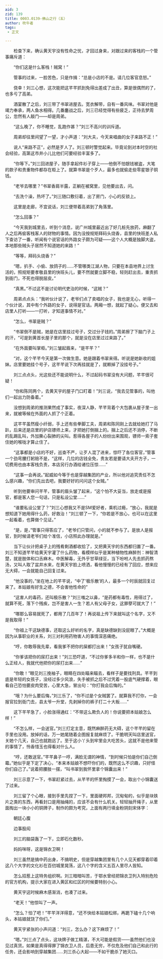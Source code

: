 ```yaml
---
aid: 3
zid: 139
title: 0003.0139-佛山之行（五）
author: 吹牛者
tags: 
 - 正文

---
```




　　检查下来，确认黄天宇没有性命之忧，才回过身来，对跟过来的客栈的一个管事痛斥道：

　　“你们这是什么客栈！贼窝！”

　　管事的过来，一脸苦色，只是作揖：“总是小店的不是。请几位客官息怒。”

　　侥幸！刘三心想，这次能把这芊芊抓到免得出差成了出丑，算是很偶然的了，也多亏了高弟。

　　酒宴散了之后，刘三带了书翠进屋去。宽衣解带，自有一番风味。书翠对他是竭力奉承，两人鱼水相得。几番鏖战之后，刘三已经觉得有些疲乏，正待去梦周公，忽然有人敲门——却是周弟。

　　“这么晚了，你不睡觉，乱跑作甚？”刘三不高兴的训斥道。

　　周弟却往里间望了一望，才小声道：“刘大夫，今天来唱曲的女子来路不正！”

　　说人“来路不正”，必然是歹人了。刘三顿时警觉起来。毕竟论到对本时空的社会经验，高第这市井小儿比他们可要经验丰富多了。

　　“你等下。”刘三回进屋子，随手拿起件衫子穿上——他倒不怕银钱被盗，大笔的款子和贵重物件都存在柜上了。就算书翠是个歹人，最多也就偷走些零星银子铜钱。

　　“老爷去哪里？”书翠香肩半露，正躺在被窝里，见他要出去，问。

　　“去洗个澡，热坏了。”刘三随口敷衍着，出了房门，小心的反锁上。

　　这里是走廊，不宜说话，刘三便带着高弟到了角落里。

　　“怎么回事？”

　　“今天我到城里去，听到个消息，说广州城里最近出了好几桩先放药，麻翻了人之后再偷客栈客人的财物的事情。因为没按规矩拜码头烧香，县里的快班差人私下查访了一番，听闻有个说官话的外路女子颇为可疑——这个人大概是独脚大盗，本地那些贼头子居然不知道她的来路！”

　　“等等，拜码头烧香？”

　　“嗯，扒手、小偷、放鸽子的……不管哪类江湖人物，只要在本县地界上讨生活的，照规矩要孝敬县里的快班头儿，要不然就要立脚不稳，轻则赶出去，重责抓到衙门，不死也得脱层皮。”

　　“真黑。”不过这不是讨论明代吏治的时候，“这贼？”

　　周弟点点头：“我听伙计说了，老爷们点了卖唱的女子，我也是无心，听得一个伙计说，其中有个外路的女子，说得是官话。两厢一想，就起了疑心。便又去和店里人打听——一打听，才知道事情不对。”

　　“怎么，书翠是贼？”

　　“书翠倒不是贼，她是在店里挂过号子，交过分子钱的。”周弟擦了下脑门子上的汗，“可是到黄首长屋子里的那个，就是没在店里过过来路了。”

　　“在外面要叫掌柜。”刘三皱起眉来，“是芊芊？”

　　“对，这个芊芊今天是第一次做生意。她是跟着书翠来得。听说是她新收的姐妹。店里要她挂个号子，这芊芊说下次再挂就是了，就赖掉了没挂号子。”

　　刘三点点头，光这些还不能说明什么，不过起码书翠没有大问题，芊芊很可疑！

　　“你和陈同两个，去黄天宇的屋子门口盯着！”刘三说，“我去见管事的，叫他们一起出力防备着。”

　　没想到周弟的推测果然成了事实，夜深人静，芊芊背着个大包裹从屋子里一出来，就被等候在外面的人抓了个正着。

　　这芊芊虽然瘦小纤弱，手上还有些拳脚工夫，周弟和陈同刚上去就给她打了马趴，后来还是店里的护店镖师上来，才把她打倒捆上的。捆上之后还不消停，不断的乱踢乱叫，外加撕心裂肺的尖叫。惹得各屋子的人纷纷出来围观，镖师一索子套住她的喉咙才算止住了。

　　“这事都是小店的不好，巡查不严，让歹人混了进来，惊吓了各位客官，”管事一个劲弯腰打躬赔不是，“这样，几位的店钱全免，贵友若是要请大夫开方子，一切费用也由本客栈负责，本店另行办酒给诸位压惊……”

　　“这事一会再说。”起威如今等于也是穿越集团的产业，所以他对追究责任不怎么感兴趣，“你们先出去吧，我要好好的问问这个女贼。”

　　听到他要审问芊芊，管事的眉头皱了起来，“这个怕不大妥当，放走或是报官，都是客人您一句话，只是私设公堂……”

　　“谁要私设公堂了？”刘三心想我又不是SM爱好者，乘机过瘾，“放心，我就是想知道下她用得什么药，好救治！”刘三顿了一下，“你若是不放心，也可以在这里一起看着，也算做个见证。”

　　“是，是，”管事只得答应了，“老爷们只管问，小的就不参与了。是放人是报官，到时候请老爷们给个准信，小店照此办理就是。”

　　当下让伙计把桌子上的残肴剩酒都收拾了，又把黄天宇的东西都归置了一番。刘三不知道芊芊给黄天宇灌了什么药物，看模样似乎是某种植物性麻醉剂：神智清楚，就是肢体和口舌麻木。中医解毒，无外乎甘草绿豆，当下吩咐人先去抓药熬汤，又叫人取了盆井水来，在黄天宇脸上喷洒，看他慢慢的已经有了回应，想来应无大碍，一会就能自己回复过来。

　　“他没事的，”坐在地上的芊芊说，“中了‘极乐散’的人，最多一个时辰就回复过来了。本姑娘有好生之德，不会害他性命的”

　　“这害人的毒药，还叫极乐散？”刘三嗤之以鼻，“是药都有毒性，用得过了，就算不死，落下个残疾，岂不是害人一生？若人有父母子女，这罪孽可就大了！”

　　“哪那么容易就死了，都用了几百年了！再说祖上传下来就叫这个名字，又不是我取得！”

　　“你祖上干这缺德事，还取这么好听的名字，真是缺德缺到没屁眼了。”大概是因为从事职业的关系，刘三对利用药物害人的事情深恶痛绝。

　　“哼，你敢辱我先辈，看我爹不把你的屎都打出来！”女孩子犹自嘴硬。

　　“你爹该把你的尿打出来！”刘三恐吓道，“不过你爹多半和你一样，也不是什么正经人，我就代他把你的尿打出来……”

　　“你敢！”眼见刘三挽袖子，眼睛在四处瞄来瞄去，看样子是要找刑具。芊芊到底是年轻的女孩子，没经过多少风浪，失手被抓之后不过凭着一股底气硬撑着，眼看自己恐怕要皮肉受苦，心里大急，冒出句：“你打我会后悔的。”

　　“哦？为什么要后悔，”刘三乐了，“你不过是个女贼罢了。就算我不打你，一会报官拉到衙门去，县太爷一升堂，先剥掉你的裤子打二十大板……”

　　这下芊芊急了，小脸涨得通红：“不带这么欺负人的！你说要把本姑娘怎么样！”

　　“不怎么样，一会送官。”刘三打定主意，既然麻醉药无大碍，这个芊芊的留在手里也没用。放掉的话，万一她尾随着企图报复就麻烦了。干脆明天叫店里送官，关她个几天，自己也就跑远了。至于这小丫头到牢里会大吃苦头，这就不是他来管的事情了，怜香惜玉也得看对什么人。

　　“哼，还敢送官。”芊芊鼻子一哼，满脸无谓的神情，“到时候只怕是你们自己倒霉。”她似乎是下定了决心，“本来本姑娘不想吓你们的，既然这么不识趣，只好怪你们自己了。”说着把腰肢一摆，“叫书翠到我怀里拿个锦囊出来！”

　　刘三示意了一下，书翠赶紧过去，从芊芊的怀里掏摸了一会，取出个小锦囊送了过来。

　　刘三留了个心眼，接到手里先捏了一下，里面硬邦邦，沉甸甸的，似乎是块铁片之类的东西，再看封口是用抽绳的，应该不会有什么机关。轻轻抽开绳子，从里面掏出一块小小的铜牌子，制作的颇为考究，上面有两行填金粉阴刻宋体字：

　　朝廷心腹

　　边事股闳

　　刘三的脑袋轰了一下，立即石化数秒。

　　妈妈咪呀，这是锦衣卫啊！

　　刘三虽然是搞中药出身，不搞明史，但是穿越集团里有几个人见天都穿着印着这八个大字的文化衫在百仞城里晃荡，这八个字的含义五百人里尽人皆知。

　　怎么招惹上这特务组织啊。刘三暗暗叫苦，于鄂水曾经把锦衣卫列入特别危险的官方机构，提示大家在进入黄区和红区的时候要特别小心。

　　黄天宇这时候麻木感渐消，也凑了过来。

　　“老天！”他惊叫了一声。

　　“怎么？怕了吧！”芊芊洋洋得意，“还不快给本姑娘松绑，再跪下磕十几个响头，本姑娘就饶了你们。”

　　黄天宇紧张的小声问道：“刘三，怎么办？这下麻烦了！”

　　“嗯。”刘三点了点头，这块牌子做工精湛，不大可能是假货——虽然他们也没见过真货。如果是真得得罪了锦衣卫人员，后患无穷，不仅危及他们自己和此行的任务，还会影响到穿越集团……刘三杀心大起——不如干脆杀了她灭口。


